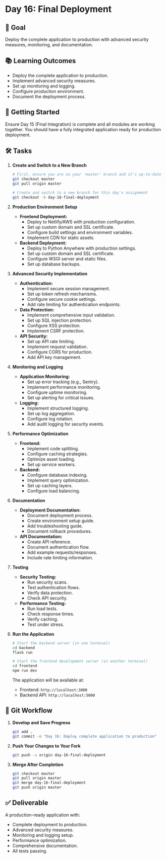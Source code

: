 # Day 16: Final Deployment

## 🎯 Goal

Deploy the complete application to production with advanced security measures, monitoring, and documentation.

## 📚 Learning Outcomes

- Deploy the complete application to production.
- Implement advanced security measures.
- Set up monitoring and logging.
- Configure production environment.
- Document the deployment process.

## 🚀 Getting Started

Ensure Day 15 (Final Integration) is complete and all modules are working together. You should have a fully integrated application ready for production deployment.

## 🛠️ Tasks

1.  **Create and Switch to a New Branch**

    ```bash
    # First, ensure you are on your 'master' branch and it's up-to-date
    git checkout master
    git pull origin master

    # Create and switch to a new branch for this day's assignment
    git checkout -b day-16-final-deployment
    ```

2.  **Production Environment Setup**

    - **Frontend Deployment:**
      - Deploy to Netlify/AWS with production configuration.
      - Set up custom domain and SSL certificate.
      - Configure build settings and environment variables.
      - Implement CDN for static assets.
    - **Backend Deployment:**
      - Deploy to Python Anywhere with production settings.
      - Set up custom domain and SSL certificate.
      - Configure WSGI server and static files.
      - Set up database backups.

3.  **Advanced Security Implementation**

    - **Authentication:**
      - Implement secure session management.
      - Set up token refresh mechanisms.
      - Configure secure cookie settings.
      - Add rate limiting for authentication endpoints.
    - **Data Protection:**
      - Implement comprehensive input validation.
      - Set up SQL injection protection.
      - Configure XSS protection.
      - Implement CSRF protection.
    - **API Security:**
      - Set up API rate limiting.
      - Implement request validation.
      - Configure CORS for production.
      - Add API key management.

4.  **Monitoring and Logging**

    - **Application Monitoring:**
      - Set up error tracking (e.g., Sentry).
      - Implement performance monitoring.
      - Configure uptime monitoring.
      - Set up alerting for critical issues.
    - **Logging:**
      - Implement structured logging.
      - Set up log aggregation.
      - Configure log rotation.
      - Add audit logging for security events.

5.  **Performance Optimization**

    - **Frontend:**
      - Implement code splitting.
      - Configure caching strategies.
      - Optimize asset loading.
      - Set up service workers.
    - **Backend:**
      - Configure database indexing.
      - Implement query optimization.
      - Set up caching layers.
      - Configure load balancing.

6.  **Documentation**

    - **Deployment Documentation:**
      - Document deployment process.
      - Create environment setup guide.
      - Add troubleshooting guide.
      - Document rollback procedures.
    - **API Documentation:**
      - Create API reference.
      - Document authentication flow.
      - Add example requests/responses.
      - Include rate limiting information.

7.  **Testing**

    - **Security Testing:**
      - Run security scans.
      - Test authentication flows.
      - Verify data protection.
      - Check API security.
    - **Performance Testing:**
      - Run load tests.
      - Check response times.
      - Verify caching.
      - Test under stress.

8.  **Run the Application**

    ```bash
    # Start the backend server (in one terminal)
    cd backend
    flask run

    # Start the frontend development server (in another terminal)
    cd frontend
    npm run dev
    ```

    The application will be available at:

    - Frontend: `http://localhost:3000`
    - Backend API: `http://localhost:5000`

## 🔄 Git Workflow

1.  **Develop and Save Progress**

    ```bash
    git add .
    git commit -m "Day 16: Deploy complete application to production"
    ```

2.  **Push Your Changes to Your Fork**

    ```bash
    git push -u origin day-16-final-deployment
    ```

3.  **Merge After Completion**

    ```bash
    git checkout master
    git pull origin master
    git merge day-16-final-deployment
    git push origin master
    ```

## ✅ Deliverable

A production-ready application with:

- Complete deployment to production.
- Advanced security measures.
- Monitoring and logging setup.
- Performance optimization.
- Comprehensive documentation.
- All tests passing.
